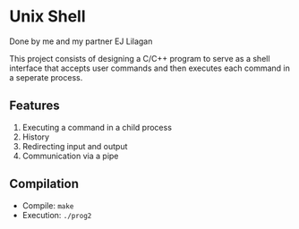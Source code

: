 # Unix Shell
Done by me and my partner EJ Lilagan

This project consists of designing a C/C++ program to serve as a shell interface that accepts user commands and then executes each command in a seperate process. 

## Features 
1. Executing a command in a child process
2. History
3. Redirecting input and output
4. Communication via a pipe



## Compilation
- Compile: `make`
- Execution: `./prog2`
